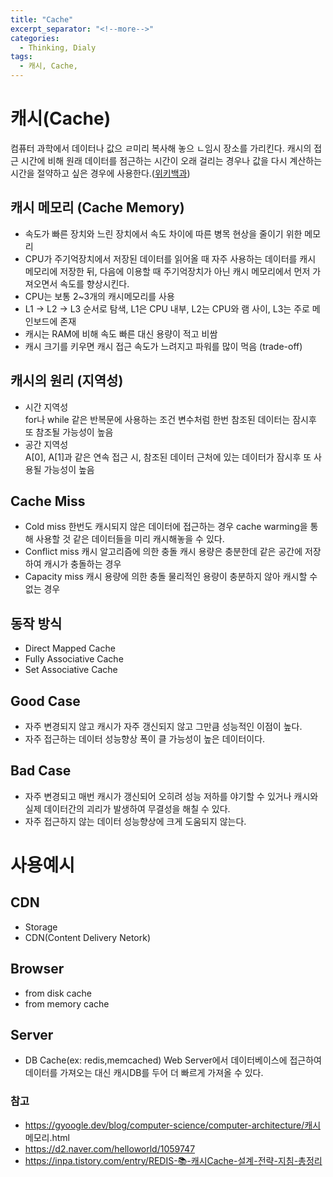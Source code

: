 ```yaml
---
title: "Cache"
excerpt_separator: "<!--more-->"
categories:
  - Thinking, Dialy
tags:
  - 캐시, Cache, 
---
```

# 캐시(Cache)

컴퓨터 과학에서 데이터나 값으 ㄹ미리 복사해 놓으 ㄴ임시 장소를 가리킨다. 캐시의  접근 시간에 비해 원래 데이터를 점근하는 시간이 오래 걸리는 경우나 값을 다시 계산하는 시간을 절약하고 싶은 경우에 사용한다.([위키백과](https://ko.wikipedia.org/wiki/%EC%BA%90%EC%8B%9C))

## 캐시 메모리 (Cache Memory)
- 속도가 빠른 장치와 느린 장치에서 속도 차이에 따른 병목 현상을 줄이기 위한 메모리
- CPU가 주기억장치에서 저장된 데이터를 읽어올 때 자주 사용하는 데이터를 캐시 메모리에 저장한 뒤, 다음에 이용할 때 주기억장치가 아닌 캐시 메모리에서 먼저 가져오면서 속도를 향상시킨다.
- CPU는 보통 2~3개의 캐시메모리를 사용
- L1 -> L2 -> L3 순서로 탐색, L1은 CPU 내부, L2는 CPU와 램 사이, L3는 주로 메인보드에 존재
- 캐시는 RAM에 비해 속도 빠른 대신 용량이 적고 비쌈
- 캐시 크기를 키우면 캐시 접근 속도가 느려지고 파워를 많이 먹음 (trade-off)
  
## 캐시의 원리 (지역성)
- 시간 지역성  
  for나 while 같은 반복문에 사용하는 조건 변수처럼 한번 참조된 데이터는 잠시후 또 참조될 가능성이 높음
- 공간 지역성  
  A[0], A[1]과 같은 연속 접근 시, 참조된 데이터 근처에 있는 데이터가 잠시후 또 사용될 가능성이 높음

## Cache Miss
- Cold miss 한번도 캐시되지 않은 데이터에 접근하는 경우 cache warming을 통해 사용할 것 같은 데이터들을 미리 캐시해놓을 수 있다.
- Conflict miss 캐시 알고리즘에 의한 충돌 캐시 용량은 충분한데 같은 공간에 저장하여 캐시가 충돌하는 경우
- Capacity miss 캐시 용량에 의한 충돌 물리적인 용량이 충분하지 않아 캐시할 수 없는 경우

## 동작 방식
- Direct Mapped Cache
- Fully Associative Cache
- Set Associative Cache

## Good Case
- 자주 변경되지 않고 캐시가 자주 갱신되지 않고 그만큼 성능적인 이점이 높다.
- 자주 접근하는 데이터 성능향상 폭이 클 가능성이 높은 데이터이다.
  
## Bad Case
- 자주 변경되고 매번 캐시가 갱신되어 오히려 성능 저하를 야기할 수 있거나 캐시와 실제 데이터간의 괴리가 발생하여 무결성을 해칠 수 있다.
- 자주 접근하지 않는 데이터 성능향상에 크게 도움되지 않는다.

# 사용예시
## CDN
- Storage
- CDN(Content Delivery Netork)

## Browser
- from disk cache
- from memory cache

## Server
- DB Cache(ex: redis,memcached) Web Server에서 데이터베이스에 접근하여 데이터를 가져오는 대신 캐시DB를 두어 더 빠르게 가져올 수 있다.

### 참고
- https://gyoogle.dev/blog/computer-science/computer-architecture/캐시 메모리.html
- https://d2.naver.com/helloworld/1059747
- https://inpa.tistory.com/entry/REDIS-📚-캐시Cache-설계-전략-지침-총정리